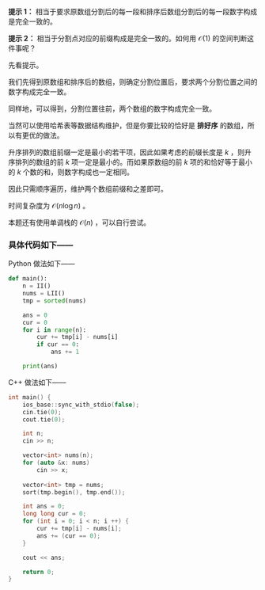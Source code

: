 **提示 1：** 相当于要求原数组分割后的每一段和排序后数组分割后的每一段数字构成是完全一致的。

**提示 2：** 相当于分割点对应的前缀构成是完全一致的。如何用 $\mathcal{O}(1)$ 的空间判断这件事呢？

先看提示。

我们先得到原数组和排序后的数组，则确定分割位置后，要求两个分割位置之间的数字构成完全一致。

同样地，可以得到，分割位置往前，两个数组的数字构成完全一致。

当然可以使用哈希表等数据结构维护，但是你要比较的恰好是 **排好序** 的数组，所以有更优的做法。

升序排列的数组前缀一定是最小的若干项，因此如果考虑的前缀长度是 $k$ ，则升序排列的数组的前 $k$ 项一定是最小的。而如果原数组的前 $k$ 项的和恰好等于最小的 $k$ 个数的和，则数字构成也一定相同。

因此只需顺序遍历，维护两个数组前缀和之差即可。

时间复杂度为 $\mathcal{O}(n\log n)$ 。

本题还有使用单调栈的 $\mathcal{O}(n)$ ，可以自行尝试。

### 具体代码如下——

Python 做法如下——

```Python []
def main():
    n = II()
    nums = LII()
    tmp = sorted(nums)

    ans = 0
    cur = 0
    for i in range(n):
        cur += tmp[i] - nums[i]
        if cur == 0:
            ans += 1

    print(ans)
```

C++ 做法如下——

```cpp []
int main() {
    ios_base::sync_with_stdio(false);
    cin.tie(0);
    cout.tie(0);

    int n;
    cin >> n;

    vector<int> nums(n);
    for (auto &x: nums)
        cin >> x;
    
    vector<int> tmp = nums;
    sort(tmp.begin(), tmp.end());

    int ans = 0;
    long long cur = 0;
    for (int i = 0; i < n; i ++) {
        cur += tmp[i] - nums[i];
        ans += (cur == 0);
    }

    cout << ans;

    return 0;
}
```